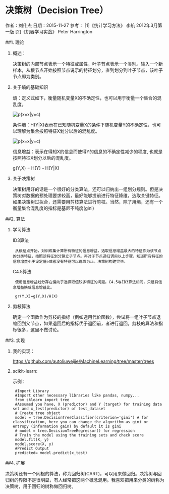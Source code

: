 决策树（Decision Tree）
===
作者：刘伟杰 日期：2015-11-27
参考：
    [1]《统计学习方法》 李航 2012年3月第一版
    [2]《机器学习实战》 Peter Harrington  

##1. 理论

1. 概述：

    决策树的内部节点表示一个特征或属性，叶子节点表示一个类别。输入一个新样本，从根节点开始按照节点说示的特征划分，直到划分到叶子节点，该叶子节点即为类别。


2. 关于熵的基础知识

    熵：定义式如下，衡量随机变量X的不确定性，也可以用于衡量一个集合的混乱度。
        
    ![p(x=x|y=c)](http://latex.codecogs.com/svg.latex?H\(X\)=\sum\(p_{i}logp_{i}\))

    条件熵：H(Y|X)表示在已知随机变量X的条件下随机变量Y的不确定性，也可以理解为集合按照特征X划分以后的混乱度。

    ![p(x=x|y=c)](http://latex.codecogs.com/svg.latex?H\(Y|X\)=\sum_{i=1}^{n}p_{i}H\(Y|X=x_{i}\))

    信息增益：表示在得知X的信息而使得Y的信息的不确定性减少的程度, 也就是按照特征X划分以后的混乱度。

    g(Y,X) = H(Y) - H(Y|X)


3. 关于决策树
    
    决策树用好的话是一个很好的分类算法，还可以归纳出一组划分规则。但是决策树对数据的预处理要求较高，最好能够提前进行特征降维，选取关键特征。如果决策树过拟合，还需要用剪枝算法进行剪枝。当然，除了用熵，还有一个衡量集合混乱度的指标是基尼不纯度(gini)


##2. 算法

1. 学习算法

    ID3算法

        从根结点开始，对训练集计算所有特征的信息增益，选取信息增益最大的特征作为该节点的分类特征，按照该特征划分建立子节点。再对子节点递归调用以上步骤，知道所有特征的信息增益小于设定值e或者没有特征可以选取为止。决策树构建完毕。

    C4.5算法

        使用信息增益划分存在偏向于选择取值较多特征的问题。C4.5与ID3算法相同，只是将信息增益换成信息增益比。
        
        gr(Y,X)=g(Y,X)/H(X)
    

2. 剪枝算法

    确定一个函数作为剪枝的指标（例如选用代价函数），尝试将一组叶子节点退缩回到父节点，如果退回后的指标优于退回前，者进行退回。剪枝的算法和指标很多，这里不做讨论。

##3. 实现

1. 我的实现：

    https://github.com/autoliuweijie/MachineLearning/tree/master/trees

2. scikit-learn:

    示例：

        #Import Library
        #Import other necessary libraries like pandas, numpy...
        from sklearn import tree
        #Assumed you have, X (predictor) and Y (target) for training data set and x_test(predictor) of test_dataset
        # Create tree object
        model = tree.DecisionTreeClassifier(criterion='gini') # for classification, here you can change the algorithm as gini or entropy (information gain) by default it is gini
        # model = tree.DecisionTreeRegressor() for regression
        # Train the model using the training sets and check score
        model.fit(X, y)
        model.score(X, y)
        #Predict Output
        predicted= model.predict(x_test)

##4. 扩展

决策树还有一个同根的算法，称为回归树(CART)，可以用来做回归。决策树与回归树的界限不是很明显，有人经常把这两个概念混用。我喜欢把用来分类的树称为决策树，用于回归的树称做回归树。